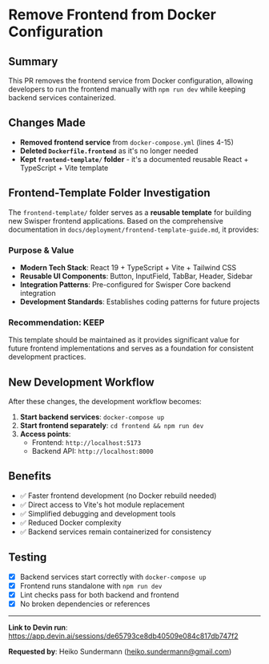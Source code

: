 # Remove Frontend from Docker Configuration

## Summary
This PR removes the frontend service from Docker configuration, allowing developers to run the frontend manually with `npm run dev` while keeping backend services containerized.

## Changes Made
- **Removed frontend service** from `docker-compose.yml` (lines 4-15)
- **Deleted `Dockerfile.frontend`** as it's no longer needed
- **Kept `frontend-template/` folder** - it's a documented reusable React + TypeScript + Vite template

## Frontend-Template Folder Investigation
The `frontend-template/` folder serves as a **reusable template** for building new Swisper frontend applications. Based on the comprehensive documentation in `docs/deployment/frontend-template-guide.md`, it provides:

### Purpose & Value
- **Modern Tech Stack**: React 19 + TypeScript + Vite + Tailwind CSS
- **Reusable UI Components**: Button, InputField, TabBar, Header, Sidebar
- **Integration Patterns**: Pre-configured for Swisper Core backend integration
- **Development Standards**: Establishes coding patterns for future projects

### Recommendation: **KEEP**
This template should be maintained as it provides significant value for future frontend implementations and serves as a foundation for consistent development practices.

## New Development Workflow
After these changes, the development workflow becomes:

1. **Start backend services**: `docker-compose up`
2. **Start frontend separately**: `cd frontend && npm run dev`
3. **Access points**:
   - Frontend: `http://localhost:5173`
   - Backend API: `http://localhost:8000`

## Benefits
- ✅ Faster frontend development (no Docker rebuild needed)
- ✅ Direct access to Vite's hot module replacement
- ✅ Simplified debugging and development tools
- ✅ Reduced Docker complexity
- ✅ Backend services remain containerized for consistency

## Testing
- [x] Backend services start correctly with `docker-compose up`
- [x] Frontend runs standalone with `npm run dev`
- [x] Lint checks pass for both backend and frontend
- [x] No broken dependencies or references

---

**Link to Devin run**: https://app.devin.ai/sessions/de65793ce8db40509e084c817db747f2

**Requested by**: Heiko Sundermann (heiko.sundermann@gmail.com)
